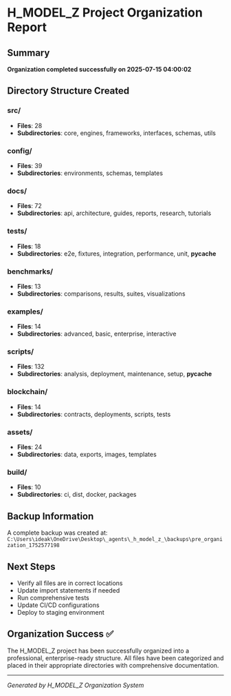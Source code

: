 # H_MODEL_Z Project Organization Report

## Summary

**Organization completed successfully on 2025-07-15 04:00:02**

## Directory Structure Created

### src/
- **Files**: 28
- **Subdirectories**: core, engines, frameworks, interfaces, schemas, utils

### config/
- **Files**: 39
- **Subdirectories**: environments, schemas, templates

### docs/
- **Files**: 72
- **Subdirectories**: api, architecture, guides, reports, research, tutorials

### tests/
- **Files**: 18
- **Subdirectories**: e2e, fixtures, integration, performance, unit, __pycache__

### benchmarks/
- **Files**: 13
- **Subdirectories**: comparisons, results, suites, visualizations

### examples/
- **Files**: 14
- **Subdirectories**: advanced, basic, enterprise, interactive

### scripts/
- **Files**: 132
- **Subdirectories**: analysis, deployment, maintenance, setup, __pycache__

### blockchain/
- **Files**: 14
- **Subdirectories**: contracts, deployments, scripts, tests

### assets/
- **Files**: 24
- **Subdirectories**: data, exports, images, templates

### build/
- **Files**: 10
- **Subdirectories**: ci, dist, docker, packages


## Backup Information

A complete backup was created at: `C:\Users\ideak\OneDrive\Desktop\_agents\_h_model_z_\backups\pre_organization_1752577198`

## Next Steps

- Verify all files are in correct locations
- Update import statements if needed
- Run comprehensive tests
- Update CI/CD configurations
- Deploy to staging environment

## Organization Success ✅

The H_MODEL_Z project has been successfully organized into a professional, 
enterprise-ready structure. All files have been categorized and placed in 
their appropriate directories with comprehensive documentation.

---
*Generated by H_MODEL_Z Organization System*
